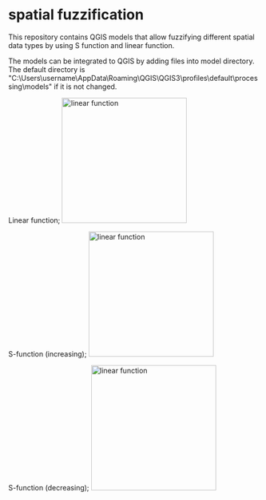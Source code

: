 # spatial fuzzification
This repository contains QGIS models that allow fuzzifying different spatial data types by using S function and linear function.

The models can be integrated to QGIS by adding files into model directory. The default directory is "C:\Users\username\AppData\Roaming\QGIS\QGIS3\profiles\default\processing\models" if it is not changed.

Linear function;
<img width="250" alt="linear function" src="https://github.com/gulerdo/spatial-fuzzification/blob/master/images/linear.png">

S-function (increasing);
<img width="250" alt="linear function" src="https://github.com/gulerdo/spatial-fuzzification/blob/master/images/s_inc.png">

S-function (decreasing);
<img width="250" alt="linear function" src="https://github.com/gulerdo/spatial-fuzzification/blob/master/images/s_dec.png">
